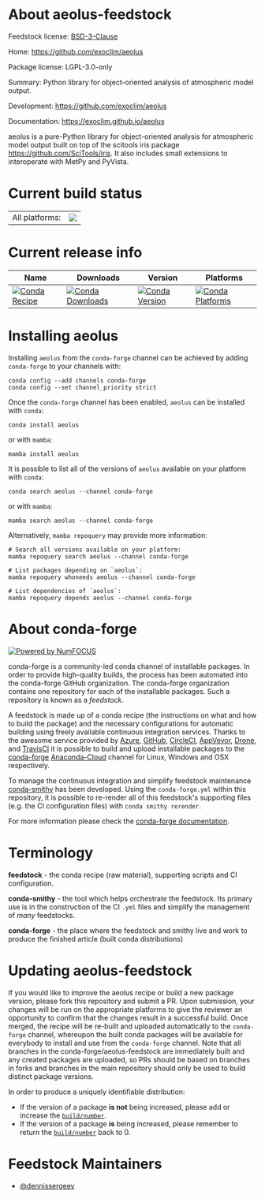 About aeolus-feedstock
======================

Feedstock license: [BSD-3-Clause](https://github.com/conda-forge/aeolus-feedstock/blob/main/LICENSE.txt)

Home: https://github.com/exoclim/aeolus

Package license: LGPL-3.0-only

Summary: Python library for object-oriented analysis of atmospheric model output.

Development: https://github.com/exoclim/aeolus

Documentation: https://exoclim.github.io/aeolus

aeolus is a pure-Python library for object-oriented analysis for atmospheric model output built on top of the scitools iris package <https://github.com/SciTools/iris>. It also includes small extensions to interoperate with MetPy and PyVista.


Current build status
====================


<table><tr><td>All platforms:</td>
    <td>
      <a href="https://dev.azure.com/conda-forge/feedstock-builds/_build/latest?definitionId=11217&branchName=main">
        <img src="https://dev.azure.com/conda-forge/feedstock-builds/_apis/build/status/aeolus-feedstock?branchName=main">
      </a>
    </td>
  </tr>
</table>

Current release info
====================

| Name | Downloads | Version | Platforms |
| --- | --- | --- | --- |
| [![Conda Recipe](https://img.shields.io/badge/recipe-aeolus-green.svg)](https://anaconda.org/conda-forge/aeolus) | [![Conda Downloads](https://img.shields.io/conda/dn/conda-forge/aeolus.svg)](https://anaconda.org/conda-forge/aeolus) | [![Conda Version](https://img.shields.io/conda/vn/conda-forge/aeolus.svg)](https://anaconda.org/conda-forge/aeolus) | [![Conda Platforms](https://img.shields.io/conda/pn/conda-forge/aeolus.svg)](https://anaconda.org/conda-forge/aeolus) |

Installing aeolus
=================

Installing `aeolus` from the `conda-forge` channel can be achieved by adding `conda-forge` to your channels with:

```
conda config --add channels conda-forge
conda config --set channel_priority strict
```

Once the `conda-forge` channel has been enabled, `aeolus` can be installed with `conda`:

```
conda install aeolus
```

or with `mamba`:

```
mamba install aeolus
```

It is possible to list all of the versions of `aeolus` available on your platform with `conda`:

```
conda search aeolus --channel conda-forge
```

or with `mamba`:

```
mamba search aeolus --channel conda-forge
```

Alternatively, `mamba repoquery` may provide more information:

```
# Search all versions available on your platform:
mamba repoquery search aeolus --channel conda-forge

# List packages depending on `aeolus`:
mamba repoquery whoneeds aeolus --channel conda-forge

# List dependencies of `aeolus`:
mamba repoquery depends aeolus --channel conda-forge
```


About conda-forge
=================

[![Powered by
NumFOCUS](https://img.shields.io/badge/powered%20by-NumFOCUS-orange.svg?style=flat&colorA=E1523D&colorB=007D8A)](https://numfocus.org)

conda-forge is a community-led conda channel of installable packages.
In order to provide high-quality builds, the process has been automated into the
conda-forge GitHub organization. The conda-forge organization contains one repository
for each of the installable packages. Such a repository is known as a *feedstock*.

A feedstock is made up of a conda recipe (the instructions on what and how to build
the package) and the necessary configurations for automatic building using freely
available continuous integration services. Thanks to the awesome service provided by
[Azure](https://azure.microsoft.com/en-us/services/devops/), [GitHub](https://github.com/),
[CircleCI](https://circleci.com/), [AppVeyor](https://www.appveyor.com/),
[Drone](https://cloud.drone.io/welcome), and [TravisCI](https://travis-ci.com/)
it is possible to build and upload installable packages to the
[conda-forge](https://anaconda.org/conda-forge) [Anaconda-Cloud](https://anaconda.org/)
channel for Linux, Windows and OSX respectively.

To manage the continuous integration and simplify feedstock maintenance
[conda-smithy](https://github.com/conda-forge/conda-smithy) has been developed.
Using the ``conda-forge.yml`` within this repository, it is possible to re-render all of
this feedstock's supporting files (e.g. the CI configuration files) with ``conda smithy rerender``.

For more information please check the [conda-forge documentation](https://conda-forge.org/docs/).

Terminology
===========

**feedstock** - the conda recipe (raw material), supporting scripts and CI configuration.

**conda-smithy** - the tool which helps orchestrate the feedstock.
                   Its primary use is in the construction of the CI ``.yml`` files
                   and simplify the management of *many* feedstocks.

**conda-forge** - the place where the feedstock and smithy live and work to
                  produce the finished article (built conda distributions)


Updating aeolus-feedstock
=========================

If you would like to improve the aeolus recipe or build a new
package version, please fork this repository and submit a PR. Upon submission,
your changes will be run on the appropriate platforms to give the reviewer an
opportunity to confirm that the changes result in a successful build. Once
merged, the recipe will be re-built and uploaded automatically to the
`conda-forge` channel, whereupon the built conda packages will be available for
everybody to install and use from the `conda-forge` channel.
Note that all branches in the conda-forge/aeolus-feedstock are
immediately built and any created packages are uploaded, so PRs should be based
on branches in forks and branches in the main repository should only be used to
build distinct package versions.

In order to produce a uniquely identifiable distribution:
 * If the version of a package **is not** being increased, please add or increase
   the [``build/number``](https://docs.conda.io/projects/conda-build/en/latest/resources/define-metadata.html#build-number-and-string).
 * If the version of a package **is** being increased, please remember to return
   the [``build/number``](https://docs.conda.io/projects/conda-build/en/latest/resources/define-metadata.html#build-number-and-string)
   back to 0.

Feedstock Maintainers
=====================

* [@dennissergeev](https://github.com/dennissergeev/)

